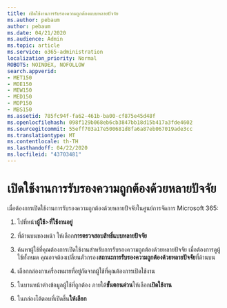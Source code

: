 ```yaml
---
title: เปิดใช้งานการรับรองความถูกต้องแบบหลายปัจจัย
ms.author: pebaum
author: pebaum
ms.date: 04/21/2020
ms.audience: Admin
ms.topic: article
ms.service: o365-administration
localization_priority: Normal
ROBOTS: NOINDEX, NOFOLLOW
search.appverid:
- MET150
- MOE150
- MEW150
- MED150
- MOP150
- MBS150
ms.assetid: 785fc94f-fa62-461b-ba00-cf875e45d48f
ms.openlocfilehash: 098f129b068eb6cb3847bb18d15b417a3fde4602
ms.sourcegitcommit: 55eff703a17e500681d8fa6a87eb067019ade3cc
ms.translationtype: MT
ms.contentlocale: th-TH
ms.lasthandoff: 04/22/2020
ms.locfileid: "43703481"
---
```

# <a name="enable-multi-factor-authentication"></a>เปิดใช้งานการรับรองความถูกต้องด้วยหลายปัจจัย

เมื่อต้องการเปิดใช้งานการรับรองความถูกต้องด้วยหลายปัจจัยในศูนย์การจัดการ Microsoft 365:

1. ไปที่หน้า**ผู้ใช้**\>**ที่ใช้งานอยู่**
    
2. ที่ด้านบนของหน้า ให้เลือก**การตรวจสอบสิทธิ์แบบหลายปัจจัย** 
    
3. ค้นหาผู้ใช้ที่คุณต้องการเปิดใช้งานสําหรับการรับรองความถูกต้องด้วยหลายปัจจัย เมื่อต้องการดูผู้ใช้ทั้งหมด คุณอาจต้องเปลี่ยนตัวกรอง**สถานะการรับรองความถูกต้องด้วยหลายปัจจัย**ที่ด้านบน
    
4. เลือกกล่องกาเครื่องหมายที่อยู่ถัดจากผู้ใช้ที่คุณต้องการเปิดใช้งาน
    
5.  ในบานหน้าต่างข้อมูลผู้ใช้ที่ถูกต้อง ภายใต้**ขั้นตอนด่วน**ให้เลือก**เปิดใช้งาน** 
    
6. ในกล่องโต้ตอบที่เปิดขึ้น**ให้เลือก** 
    


